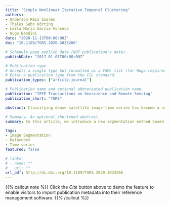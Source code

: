 ```yaml
---
title: "Simple Nonlinear Iterative Temporal Clustering"
authors:
- Anderson Reis Soares
- Thales Sehn Körting
- Leila Maria Garcia Fonseca
- Hugo Bendini
date: "2020-11-13T00:00:00Z"
doi: "10.1109/TGRS.2020.3033266"

# Schedule page publish date (NOT publication's date).
publishDate: "2017-01-01T00:00:00Z"

# Publication type.
# Accepts a single type but formatted as a YAML list (for Hugo requirements).
# Enter a publication type from the CSL standard.
publication_types: ["article-journal"]

# Publication name and optional abbreviated publication name.
publication: "IEEE Transactions on Geoscience and Remote Sensing"
publication_short: "TGRS"

abstract: Classifying dense satellite image time series has become a necessity, especially with the recent efforts to create analysis ready data cubes. Approaches developed to perform this task are usually pixel-based. Even though these approaches can achieve good results, they do not take advantage of the intrinsic spatial correlation of geographic data nor do they consider spatial heterogeneity along with the time series. Region-based classification is a suitable solution to incorporate contextual information for dense satellite image time series classification. In this article, we introduce a new segmentation method based on a superpixel approach. This method creates multitemporal superpixels, which are meaningful regions in space and time. To evaluate the performance of the proposed method, tests were performed on two data sets using a total of 23 ground-truth references. Experimental results showed that the method performed well, achieving a good boundary agreement and obtaining high scores on the three metrics used for evaluation.

# Summary. An optional shortened abstract.
summary: In this article, we introduce a new segmentation method based on a superpixel approach. This method creates multitemporal superpixels, which are meaningful regions in space and time. Experimental results showed that the method performed well, achieving a good boundary agreement and obtaining high scores on the three metrics used for evaluation.

tags:
- Image Segmentation
- Datacubes
- Time series
featured: false

# links:
# - name: ""
#   url: ""
url_pdf: http://dx.doi.org/10.1109/TGRS.2020.3033266
---
```


{{% callout note %}}
Click the *Cite* button above to demo the feature to enable visitors to import publication metadata into their reference management software.
{{% /callout %}}